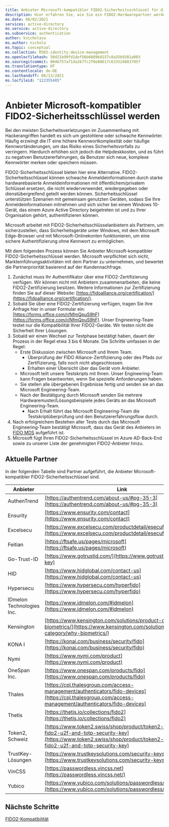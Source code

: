 ```yaml
---
title: Anbieter Microsoft-kompatibler FIDO2-Sicherheitsschlüssel für die Anmeldung bei Azure AD werden
description: Hier erfahren Sie, wie Sie ein FIDO2-Hardwarepartner werden.
ms.date: 08/02/2021
services: active-directory
ms.service: active-directory
ms.subservice: authentication
author: knicholasa
ms.author: nichola
ms.topic: conceptual
ms.collection: M365-identity-device-management
ms.openlocfilehash: 50d21b99fd1def56b60896d157c8a35b9381a003
ms.sourcegitcommit: 0046757af1da267fc2f0e88617c633524883795f
ms.translationtype: HT
ms.contentlocale: de-DE
ms.lasthandoff: 08/13/2021
ms.locfileid: "122355485"
---
```

# <a name="become-a-microsoft-compatible-fido2-security-key-vendor"></a>Anbieter Microsoft-kompatibler FIDO2-Sicherheitsschlüssel werden

Bei den meisten Sicherheitsverletzungen im Zusammenhang mit Hackerangriffen handelt es sich um gestohlene oder schwache Kennwörter. Häufig erzwingt die IT eine höhere Kennwortkomplexität oder häufige Kennwortänderungen, um das Risiko eines Sicherheitsvorfalls zu verringern. Hierdurch erhöhen sich jedoch die Helpdeskkosten, und es führt zu negativen Benutzererfahrungen, da Benutzer sich neue, komplexe Kennwörter merken oder speichern müssen.

FIDO2-Sicherheitsschlüssel bieten hier eine Alternative. FIDO2-Sicherheitsschlüssel können schwache Anmeldeinformationen durch starke hardwarebasierte Anmeldeinformationen mit öffentlichem/privatem Schlüssel ersetzen, die nicht wiederverwendet, wiedergegeben oder dienstübergreifend geteilt werden können. Sicherheitsschlüssel unterstützen Szenarien mit gemeinsam genutzten Geräten, sodass Sie Ihre Anmeldeinformationen mitnehmen und sich sicher bei einem Windows 10-Gerät, das einem Azure Active Directory beigetreten ist und zu Ihrer Organisation gehört, authentifizieren können.

Microsoft arbeitet mit FIDO2-Sicherheitsschlüsselanbietern als Partnern, um sicherzustellen, dass Sicherheitsgeräte unter Windows, mit dem Microsoft Edge-Browser und mit Microsoft-Onlinekonten funktionieren, um eine sichere Authentifizierung ohne Kennwort zu ermöglichen.

Mit dem folgenden Prozess können Sie Anbieter Microsoft-kompatibler FIDO2-Sicherheitsschlüssel werden.  Microsoft verpflichtet sich nicht, Markteinführungsaktivitäten mit dem Partner zu unternehmen, und bewertet die Partnerpriorität basierend auf der Kundennachfrage.

1. Zunächst muss Ihr Authentifikator über eine FIDO2-Zertifizierung verfügen. Wir können nicht mit Anbietern zusammenarbeiten, die keine FIDO2-Zertifizierung besitzen. Weitere Informationen zur Zertifizierung finden Sie auf dieser Website: [https://fidoalliance.org/certification/](https://fidoalliance.org/certification/).
2. Sobald Sie über eine FIDO2-Zertifizierung verfügen, tragen Sie ihre Anfrage hier in unser Formular ein: [https://forms.office.com/r/NfmQpuS9hF](https://forms.office.com/r/NfmQpuS9hF). Unser Engineering-Team testet nur die Kompatibilität Ihrer FIDO2-Geräte. Wir testen nicht die Sicherheit Ihrer Lösungen.
3. Sobald wir einen Wechsel zur Testphase bestätigt haben, dauert der Prozess in der Regel etwa 3 bis 6 Monate. Die Schritte umfassen in der Regel:
    - Erste Diskussion zwischen Microsoft und Ihrem Team.
        - Überprüfung der FIDO Alliance-Zertifizierung oder des Pfads zur Zertifizierung, falls noch nicht abgeschlossen.
        - Erhalten einer Übersicht über das Gerät vom Anbieter.
    - Microsoft teilt unsere Testskripts mit Ihnen. Unser Engineering-Team kann Fragen beantworten, wenn Sie spezielle Anforderungen haben.
    - Sie stellen alle übergebenen Ergebnisse fertig und senden sie an das Microsoft Engineering-Team.
    - Nach der Bestätigung durch Microsoft senden Sie mehrere Hardwaremuster/Lösungsbeispiele jedes Geräts an das Microsoft Engineering-Team.
        - Nach Erhalt führt das Microsoft Engineering-Team die Testskriptüberprüfung und den Benutzererfahrungsflow durch.
4. Nach erfolgreichem Bestehen aller Tests durch das Microsoft Engineering-Team bestätigt Microsoft, dass das Gerät des Anbieters im [FIDO MDS](https://fidoalliance.org/metadata/) aufgeführt ist.
5. Microsoft fügt Ihren FIDO2-Sicherheitsschlüssel im Azure AD-Back-End sowie zu unserer Liste der genehmigten FIDO2-Anbieter hinzu.

## <a name="current-partners"></a>Aktuelle Partner

In der folgenden Tabelle sind Partner aufgeführt, die Anbieter Microsoft-kompatibler FIDO2-Sicherheitsschlüssel sind.

| **Anbieter** | **Link** |
| --- | --- |
| AuthenTrend | [https://authentrend.com/about-us/#pg-35-3](https://authentrend.com/about-us/#pg-35-3) |
| Ensurity | [https://www.ensurity.com/contact](https://www.ensurity.com/contact) |
| Excelsecu | [https://www.excelsecu.com/productdetail/esecufido2secu.html](https://www.excelsecu.com/productdetail/esecufido2secu.html) |
| Feitian | [https://ftsafe.us/pages/microsoft](https://ftsafe.us/pages/microsoft) |
| Go-Trust-ID | [https://www.gotrustid.com/](https://www.gotrustid.com/idem-key) |
| HID | [https://www.hidglobal.com/contact-us](https://www.hidglobal.com/contact-us) |
| Hypersecu | [https://www.hypersecu.com/hyperfido](https://www.hypersecu.com/hyperfido) |
| IDmelon Technologies Inc. | [https://www.idmelon.com/#idmelon](https://www.idmelon.com/#idmelon) |
| Kensington  | [https://www.kensington.com/solutions/product-category/why-biometrics/](https://www.kensington.com/solutions/product-category/why-biometrics/) |
| KONA I | [https://konai.com/business/security/fido](https://konai.com/business/security/fido) |
| Nymi   | [https://www.nymi.com/product](https://www.nymi.com/product) |
| OneSpan Inc. | [https://www.onespan.com/products/fido](https://www.onespan.com/products/fido) |
| Thales | [https://cpl.thalesgroup.com/access-management/authenticators/fido-devices](https://cpl.thalesgroup.com/access-management/authenticators/fido-devices) |
| Thetis | [https://thetis.io/collections/fido2](https://thetis.io/collections/fido2) |
| Token2, Schweiz | [https://www.token2.swiss/shop/product/token2-t2f2-alu-fido2-u2f-and-totp-security-key](https://www.token2.swiss/shop/product/token2-t2f2-alu-fido2-u2f-and-totp-security-key) |
| TrustKey-Lösungen | [https://www.trustkeysolutions.com/security-keys/](https://www.trustkeysolutions.com/security-keys/) |
| VinCSS | [https://passwordless.vincss.net](https://passwordless.vincss.net/) |
| Yubico | [https://www.yubico.com/solutions/passwordless/](https://www.yubico.com/solutions/passwordless/) |

## <a name="next-steps"></a>Nächste Schritte

[FIDO2-Kompatibilität](fido2-compatibility.md)

